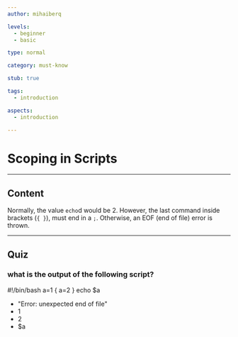 ```yaml
---
author: mihaiberq

levels:
  - beginner
  - basic

type: normal

category: must-know

stub: true

tags:
  - introduction

aspects:
  - introduction

---
```

# Scoping in Scripts

---
## Content

Normally, the value `echo`d would be 2. However, the last command inside brackets (`{ }`), must end in a `;`. Otherwise, an EOF (end of file) error is thrown.

---
## Quiz 

### what is the output of the following script?

#!/bin/bash
a=1
{ a=2 }
echo $a

* "Error: unexpected end of file"
* 1
* 2
* $a
 
